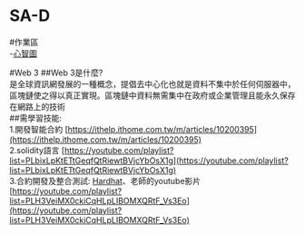 # SA-D
#作業區<br>
-[心智圖](https://gitmind.com/app/docs/mrjv63wc)<br>

#Web 3
##Web 3是什麼?<br>
是全球資訊網發展的一種概念，提倡去中心化也就是資料不集中於任何伺服器中，區塊鏈使之得以真正實現。區塊鏈中資料無需集中在政府或企業管理且能永久保存在網路上的技術<br>
##需學習技能:<br>
1.開發智能合約 [https://ithelp.ithome.com.tw/m/articles/10200395](https://ithelp.ithome.com.tw/m/articles/10200395)<br>
2.solidity語言 [https://youtube.com/playlist?list=PLbixLpKtETtGeqfQtRiewtBVjcYbOsX1g](https://youtube.com/playlist?list=PLbixLpKtETtGeqfQtRiewtBVjcYbOsX1g)<br>
3.合約開發及整合測試: [Hardhat](https://hardhat.org/tutorial)、老師的youtube影片[https://youtube.com/playlist?list=PLH3VeiMX0ckiCqHLpLIBOMXQRtF_Vs3Eo](https://youtube.com/playlist?list=PLH3VeiMX0ckiCqHLpLIBOMXQRtF_Vs3Eo)<br>
